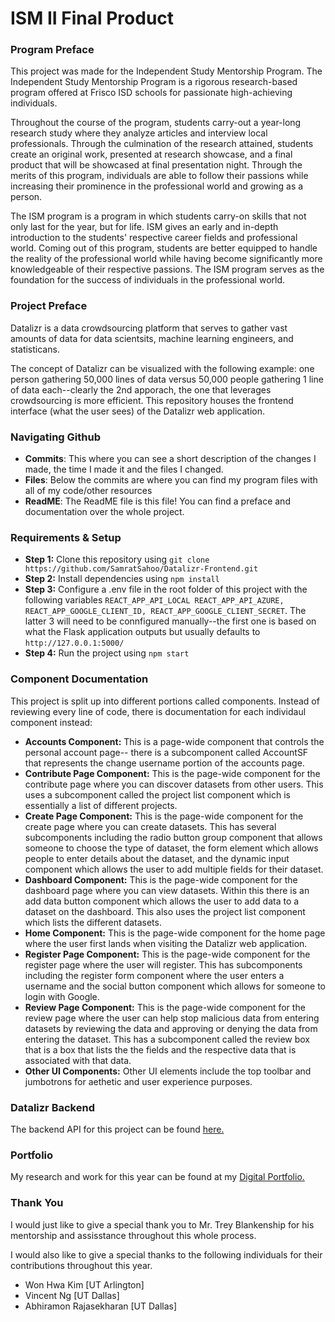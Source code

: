 # ISM II Final Product

### Program Preface

This project was made for the Independent Study Mentorship Program. The Independent Study Mentorship Program is a rigorous research-based program offered at Frisco ISD schools for passionate high-achieving individuals.

Throughout the course of the program, students carry-out a year-long research study where they analyze articles and interview local professionals. Through the culmination of the research attained, students create an original work, presented at research showcase, and a final product that will be showcased at final presentation night. Through the merits of this program, individuals are able to follow their passions while increasing their prominence in the professional world and growing as a person.

The ISM program is a program in which students carry-on skills that not only last for the year, but for life. ISM gives an early and in-depth introduction to the students' respective career fields and professional world. Coming out of this program, students are better equipped to handle the reality of the professional world while having become significantly more knowledgeable of their respective passions. The ISM program serves as the foundation for the success of individuals in the professional world.

### Project Preface

Datalizr is a data crowdsourcing platform that serves to gather vast amounts of data for data scientsits, machine learning engineers, and statisticans.

The concept of Datalizr can be visualized with the following example: one person gathering 50,000 lines of data versus 50,000 people gathering 1 line of data each--clearly the 2nd apporach, the one that leverages crowdsourcing is more efficient. This repository houses the frontend interface (what the user sees) of the Datalizr web application.

### Navigating Github

- **Commits**: This where you can see a short description of the changes I made, the time I made it and the files I changed.
- **Files**: Below the commits are where you can find my program files with all of my code/other resources
- **ReadME**: The ReadME file is this file! You can find a preface and documentation over the whole project.

### Requirements & Setup

- **Step 1:** Clone this repository using `git clone https://github.com/SamratSahoo/Datalizr-Frontend.git`
- **Step 2:** Install dependencies using `npm install`
- **Step 3:** Configure a .env file in the root folder of this project with the following variables `REACT_APP_API_LOCAL REACT_APP_API_AZURE, REACT_APP_GOOGLE_CLIENT_ID, REACT_APP_GOOGLE_CLIENT_SECRET`. The latter 3 will need to be connfigured manually--the first one is based on what the Flask application outputs but usually defaults to `http://127.0.0.1:5000/`
- **Step 4:** Run the project using `npm start`

### Component Documentation

This project is split up into different portions called components. Instead of reviewing every line of code, there is documentation for each individaul component instead:

- **Accounts Component:** This is a page-wide component that controls the personal account page-- there is a subcomponent called AccountSF that represents the change username portion of the accounts page.
- **Contribute Page Component:** This is the page-wide component for the contribute page where you can discover datasets from other users. This uses a subcomponent called the project list component which is essentially a list of different projects.
- **Create Page Component:** This is the page-wide component for the create page where you can create datasets. This has several subcomponents including the radio button group component that allows someone to choose the type of dataset, the form element which allows people to enter details about the dataset, and the dynamic input component which allows the user to add multiple fields for their dataset.
- **Dashboard Component:** This is the page-wide component for the dashboard page where you can view datasets. Within this there is an add data button component which allows the user to add data to a dataset on the dashboard. This also uses the project list component which lists the different datasets.
- **Home Component:** This is the page-wide component for the home page where the user first lands when visiting the Datalizr web application.
- **Register Page Component:** This is the page-wide component for the register page where the user will register. This has subcomponents including the register form component where the user enters a username and the social button component which allows for someone to login with Google.
- **Review Page Component:** This is the page-wide component for the review page where the user can help stop malicious data from entering datasets by reviewing the data and approving or denying the data from entering the dataset. This has a subcomponent called the review box that is a box that lists the the fields and the respective data that is associated with that data.
- **Other UI Components:** Other UI elements include the top toolbar and jumbotrons for aethetic and user experience purposes.

### Datalizr Backend

The backend API for this project can be found [here.](https://github.com/SamratSahoo/Datalizr-Backend)

### Portfolio

My research and work for this year can be found at my
[Digital Portfolio.](https://samratsahoo.weebly.com)

### Thank You

I would just like to give a special thank you to Mr. Trey Blankenship for his mentorship and assisstance throughout this whole process.

I would also like to give a special thanks to the following individuals for their contributions throughout this year.

- Won Hwa Kim [UT Arlington]
- Vincent Ng [UT Dallas]
- Abhiramon Rajasekharan [UT Dallas]
